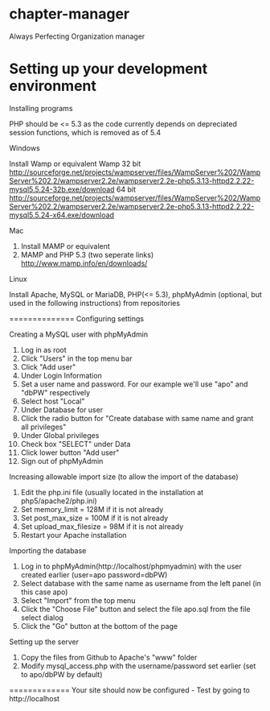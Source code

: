 chapter-manager
===============

Always Perfecting Organization manager


Setting up your development environment
===============
Installing programs


PHP should be <= 5.3 as the code currently depends on depreciated session functions, which is removed as of 5.4

Windows

Install Wamp or equivalent
Wamp
32 bit
http://sourceforge.net/projects/wampserver/files/WampServer%202/WampServer%202.2/wampserver2.2e/wampserver2.2e-php5.3.13-httpd2.2.22-mysql5.5.24-32b.exe/download
64 bit
http://sourceforge.net/projects/wampserver/files/WampServer%202/WampServer%202.2/wampserver2.2e/wampserver2.2e-php5.3.13-httpd2.2.22-mysql5.5.24-x64.exe/download


Mac

1. Install MAMP or equivalent 
2. MAMP and PHP 5.3 (two seperate links)
http://www.mamp.info/en/downloads/


Linux

Install Apache, MySQL or MariaDB, PHP(<= 5.3), phpMyAdmin (optional, but used in the following instructions) from repositories


==============
Configuring settings


Creating a MySQL user with phpMyAdmin
1. Log in as root
2. Click "Users" in the top menu bar
3. Click "Add user"
4. Under Login Information
5. Set a user name and password. For our example we'll use "apo" and "dbPW" respectively
6. Select host "Local"
7. Under Database for user
8. Click the radio button for "Create database with same name and grant all privileges"
9. Under Global privileges
10. Check box "SELECT" under Data
11. Click lower button "Add user"
12. Sign out of phpMyAdmin

Increasing allowable import size (to allow the import of the database)
1. Edit the php.ini file (usually located in the installation at php5/apache2/php.ini)
2. Set memory_limit = 128M if it is not already
3. Set post_max_size = 100M if it is not already
4. Set upload_max_filesize = 98M if it is not already
5. Restart your Apache installation

Importing the database
1. Log in to phpMyAdmin(http://localhost/phpmyadmin) with the user created earlier (user=apo password=dbPW)
2. Select database with the same name as username from the left panel (in this case apo)
3. Select "Import" from the top menu
4. Click the "Choose File" button and select the file apo.sql from the file select dialog
5. Click the "Go" button at the bottom of the page

Setting up the server
1. Copy the files from Github to Apache's "www" folder
2. Modify mysql_access.php with the username/password set earlier (set to apo/dbPW by default)

=============
Your site should now be configured - Test by going to http://localhost
